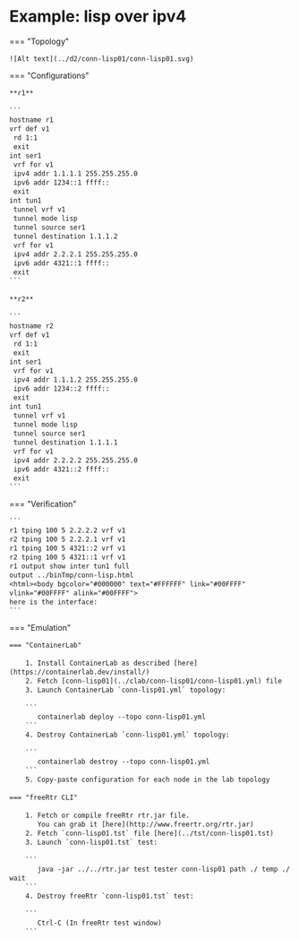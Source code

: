 # Example: lisp over ipv4

=== "Topology"

    ![Alt text](../d2/conn-lisp01/conn-lisp01.svg)

=== "Configurations"

    **r1**

    ```
    hostname r1
    vrf def v1
     rd 1:1
     exit
    int ser1
     vrf for v1
     ipv4 addr 1.1.1.1 255.255.255.0
     ipv6 addr 1234::1 ffff::
     exit
    int tun1
     tunnel vrf v1
     tunnel mode lisp
     tunnel source ser1
     tunnel destination 1.1.1.2
     vrf for v1
     ipv4 addr 2.2.2.1 255.255.255.0
     ipv6 addr 4321::1 ffff::
     exit
    ```

    **r2**

    ```
    hostname r2
    vrf def v1
     rd 1:1
     exit
    int ser1
     vrf for v1
     ipv4 addr 1.1.1.2 255.255.255.0
     ipv6 addr 1234::2 ffff::
     exit
    int tun1
     tunnel vrf v1
     tunnel mode lisp
     tunnel source ser1
     tunnel destination 1.1.1.1
     vrf for v1
     ipv4 addr 2.2.2.2 255.255.255.0
     ipv6 addr 4321::2 ffff::
     exit
    ```

=== "Verification"

    ```
    r1 tping 100 5 2.2.2.2 vrf v1
    r2 tping 100 5 2.2.2.1 vrf v1
    r1 tping 100 5 4321::2 vrf v1
    r2 tping 100 5 4321::1 vrf v1
    r1 output show inter tun1 full
    output ../binTmp/conn-lisp.html
    <html><body bgcolor="#000000" text="#FFFFFF" link="#00FFFF" vlink="#00FFFF" alink="#00FFFF">
    here is the interface:
    ```

=== "Emulation"

    === "ContainerLab"

        1. Install ContainerLab as described [here](https://containerlab.dev/install/)  
        2. Fetch [conn-lisp01](../clab/conn-lisp01/conn-lisp01.yml) file  
        3. Launch ContainerLab `conn-lisp01.yml` topology:  

        ```
           containerlab deploy --topo conn-lisp01.yml  
        ```
        4. Destroy ContainerLab `conn-lisp01.yml` topology:  

        ```
           containerlab destroy --topo conn-lisp01.yml  
        ```
        5. Copy-paste configuration for each node in the lab topology

    === "freeRtr CLI"

        1. Fetch or compile freeRtr rtr.jar file.  
           You can grab it [here](http://www.freertr.org/rtr.jar)  
        2. Fetch `conn-lisp01.tst` file [here](../tst/conn-lisp01.tst)  
        3. Launch `conn-lisp01.tst` test:  

        ```
           java -jar ../../rtr.jar test tester conn-lisp01 path ./ temp ./ wait
        ```
        4. Destroy freeRtr `conn-lisp01.tst` test:  

        ```
           Ctrl-C (In freeRtr test window)
        ```

